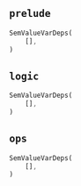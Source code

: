 ## `prelude`

```rust
SemValueVarDeps(
    [],
)
```

## `logic`

```rust
SemValueVarDeps(
    [],
)
```

## `ops`

```rust
SemValueVarDeps(
    [],
)
```
